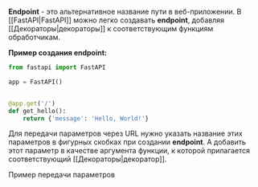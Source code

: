 **Endpoint** - это альтернативное название пути в веб-приложении. В [[FastAPI|FastAPI]] можно легко создавать **endpoint**, добавляя [[Декораторы|декораторы]] к соответствующим функциям обработчикам.

**Пример создания endpoint:**

```Python
from fastapi import FastAPI

app = FastAPI()


@app.get('/')
def get_hello():
    return {'message': 'Hello, World!'}
```

Для передачи параметров через URL нужно указать название этих параметров в фигурных скобках при создании **endpoint**. А добавить этот параметр в качестве аргумента функции, к которой прилагается соответствующий [[Декораторы|декоратор]].

Пример передачи параметров 